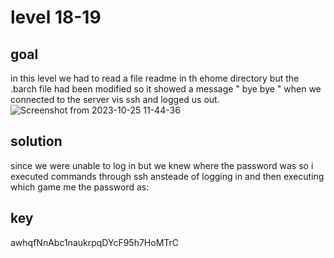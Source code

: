 # level 18-19
## goal
in  this level we had to read a file readme in th ehome directory but the .barch file had been modified so it showed a message " bye bye " when we connected to the server vis ssh and logged us out.
![Screenshot from 2023-10-25 11-44-36](https://github.com/adwait3/bandit/assets/148553626/1abb42bb-cef7-4f71-be9e-c1d931f942f7)
## solution 
since we were unable to log in but we knew where the password was so i executed commands through ssh ansteade of logging in and then executing which game me the password as:
## key
awhqfNnAbc1naukrpqDYcF95h7HoMTrC
